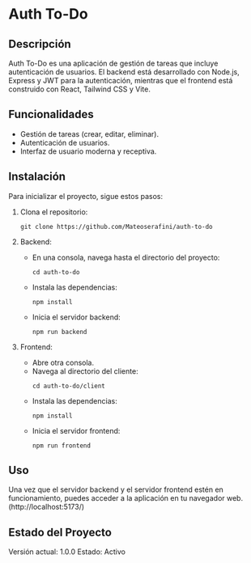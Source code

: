 # Auth To-Do

## Descripción
Auth To-Do es una aplicación de gestión de tareas que incluye autenticación de usuarios. El backend está desarrollado con Node.js, Express y JWT para la autenticación, mientras que el frontend está construido con React, Tailwind CSS y Vite.

## Funcionalidades
- Gestión de tareas (crear, editar, eliminar).
- Autenticación de usuarios.
- Interfaz de usuario moderna y receptiva.

## Instalación
Para inicializar el proyecto, sigue estos pasos:

1. Clona el repositorio:
   ```
   git clone https://github.com/Mateoserafini/auth-to-do
   ```

2. Backend:
   - En una consola, navega hasta el directorio del proyecto:
     ```
     cd auth-to-do
     ```
   - Instala las dependencias:
     ```
     npm install
     ```
   - Inicia el servidor backend:
     ```
     npm run backend
     ```

3. Frontend:
   - Abre otra consola.
   - Navega al directorio del cliente:
     ```
     cd auth-to-do/client
     ```
   - Instala las dependencias:
     ```
     npm install
     ```
   - Inicia el servidor frontend:
     ```
     npm run frontend
     ```

## Uso
Una vez que el servidor backend y el servidor frontend estén en funcionamiento, puedes acceder a la aplicación en tu navegador web.
(http://localhost:5173/)

## Estado del Proyecto
Versión actual: 1.0.0
Estado: Activo


